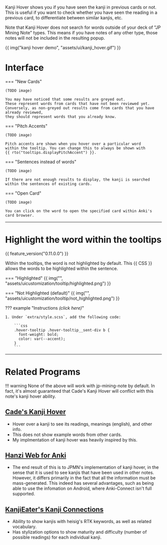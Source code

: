 Kanji Hover shows you if you have seen the kanji in previous cards or not.
This is useful if you want to check whether you have seen the reading
in a previous card, to differentiate between similar kanjis, etc.

Note that Kanji Hover does not search for words outside of your deck
of "JP Mining Note" types. This means if you have notes of any other type,
those notes will not be included in the resulting popup.

{{ img("kanji hover demo", "assets/ui/kanji_hover.gif") }}

# Interface

=== "New Cards"

    (TODO image)

    You may have noticed that some results are greyed out.
    These represent words from cards that have not been reviewed yet.
    Conversely, as non-greyed out results come from cards that you have already reviewed,
    they should represent words that you already know.


=== "Pitch Accents"

    (TODO image)

    Pitch accents are shown when you hover over a particular word
    within the tooltip. You can change this to always be shown with
    {{ rto("tooltips.displayPitchAccent") }}.

=== "Sentences instead of words"

    (TODO image)

    If there are not enough results to display, the kanji is searched within the sentences of existing cards.


=== "Open Card"

    (TODO image)

    You can click on the word to open the specified card within Anki's card browser.

---


# Highlight the word within the tooltips
{{ feature_version("0.11.0.0") }}

Within the tooltips, the word is not highlighted by default.
This {{ CSS }} allows the words to be highlighted within the sentence.


=== "Highlighted"
    {{ img("", "assets/uicustomization/tooltip/highlighted.png") }}


=== "Not Highlighted (default)"
    {{ img("", "assets/uicustomization/tooltip/not_highlighted.png") }}


??? example "Instructions *(click here)*"

    1. Under `extra/style.scss`, add the following code:

        ```css
        .hover-tooltip .hover-tooltip__sent-div b {
          font-weight: bold;
          color: var(--accent);
        }
        ```

---

# Related Programs

!!! warning
    None of the above will work with jp-mining-note by default.
    In fact, it's almost guaranteed that Cade's Kanji Hover will conflict with
    this note's kanji hover ability.

## [Cade's Kanji Hover](https://cademcniven.com/projects/kanjihover/)

- Hover over a kanji to see its readings, meanings (english), and other info.
- This does not show example words from other cards.
- My implmentation of kanji hover was heavily inspired by this.


## [Hanzi Web for Anki](https://github.com/elizagamedev/anki-hanziweb)

- The end result of this is to JPMN's implementation of kanji hover,
    in the sense that it is used to see kanjis that have been used in other notes.
    However, it differs primarily in the fact that all the information must be
    mass-generated. This indeed has several advantages, such as being able to
    use the infomation on Android, where Anki-Connect isn't full supported.


## [KanjiEater's Kanji Connections](https://github.com/kanjieater/anki-plugin-heisigs-rtk)

- Ability to show kanjis with heisig's RTK keywords, as well as related vocabulary.
- Has stylization options to show maturity and difficulty (number of possible readings)
    for each individual kanji.

